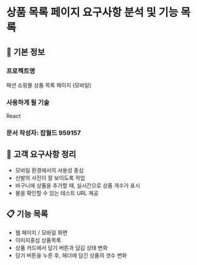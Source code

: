 # 상품 목록 페이지 요구사항 분석 및 기능 목록

## 📌 기본 정보
### 프로젝트명 
패션 쇼핑몰 상품 목록 페이지 (모바일)
### 사용하게 될 기술
React

### 문서 작성자: 잡월드 959157
## 📝 고객 요구사항 정리
+ 모바일 환경에서의 사용성 중심
+ 신발의 사진이 잘 보이도록 작업
+ 바구니에 상품을 추가할 때, 실시간으로 상품 개수가 표시
+ 물을 확인할 수 있는 테스트 URL 제공
## 📋 기능 목록
- 웹 페이지 / 모바일 화면
- 이미지중심 상품목록
- 상품 카드에서 담기 버튼과 담김 상태 변화
- 담기 버튼을 누른 후, 헤더에 담긴 상품의 갯수 변화
 


